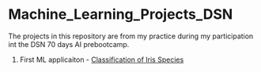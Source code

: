# Machine_Learning_Projects_DSN
 
 The projects in this repository are from my practice during my participation int the DSN 70 days AI prebootcamp.
 
 1. First ML applicaiton - [Classification of Iris Species](https://github.com/doyinsolamiolaoye/Machine_Learning_Projects_DSN/blob/master/Classifying%20Iris%20Species.ipynb)
